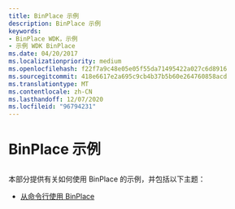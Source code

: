 ```yaml
---
title: BinPlace 示例
description: BinPlace 示例
keywords:
- BinPlace WDK，示例
- 示例 WDK BinPlace
ms.date: 04/20/2017
ms.localizationpriority: medium
ms.openlocfilehash: f22f7a9c48e05e05f55da71495422a027c6d8916
ms.sourcegitcommit: 418e6617e2a695c9cb4b37b5b60e264760858acd
ms.translationtype: MT
ms.contentlocale: zh-CN
ms.lasthandoff: 12/07/2020
ms.locfileid: "96794231"
---
```

# <a name="binplace-examples"></a>BinPlace 示例


## <span id="ddk_binplace_examples_tools"></span><span id="DDK_BINPLACE_EXAMPLES_TOOLS"></span>


本部分提供有关如何使用 BinPlace 的示例，并包括以下主题：

-   [从命令行使用 BinPlace](using-binplace-from-the-command-line.md)

 

 





